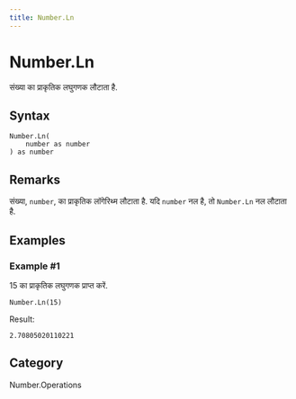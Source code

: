 ```yaml
---
title: Number.Ln
---
```


# Number.Ln


संख्या का प्राकृतिक लघुगणक लौटाता है.


## Syntax

```powerquery
Number.Ln(
    number as number
) as number
```


## Remarks

संख्या, <code>number</code>, का प्राकृतिक लॉगेरिथ्म लौटाता है. यदि <code>number</code> नल है, तो <code>Number.Ln</code> नल लौटाता है.


## Examples

### Example #1 
15 का प्राकृतिक लघुगणक प्राप्त करें.
```powerquery
Number.Ln(15)
```

Result: 
```powerquery
2.70805020110221
```




## Category
Number.Operations
